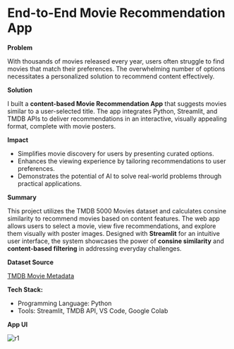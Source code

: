# End-to-End Movie Recommendation App

**Problem**

With thousands of movies released every year, users often struggle to find movies that match their preferences. The overwhelming number of options necessitates a personalized solution to recommend content effectively.

**Solution**

I built a **content-based Movie Recommendation App** that suggests movies similar to a user-selected title. The app integrates Python, Streamlit, and TMDB APIs to deliver recommendations in an interactive, visually appealing format, complete with movie posters.

**Impact**
- Simplifies movie discovery for users by presenting curated options.
- Enhances the viewing experience by tailoring recommendations to user preferences.
- Demonstrates the potential of AI to solve real-world problems through practical applications.

**Summary**

This project utilizes the TMDB 5000 Movies dataset and calculates consine similarity to recommend movies based on content features. The web app allows users to select a movie, view five recommendations, and explore them visually with poster images. Designed with **Streamlit** for an intuitive user interface, the system showcases the power of **consine similarity** and **content-based filtering** in addressing everyday challenges.

**Dataset Source**

[TMDB Movie Metadata](https://www.kaggle.com/datasets/tmdb/tmdb-movie-metadata?select=tmdb_5000_movies.csv)

**Tech Stack:**
- Programming Language: Python
- Tools: Streamlit, TMDB API, VS Code, Google Colab

**App UI**

![r1](https://github.com/shibbir282/Comprehensive-Market-Analysis-of-US-Fast-Food-Restaurants/blob/main/Figures/r1.png)
